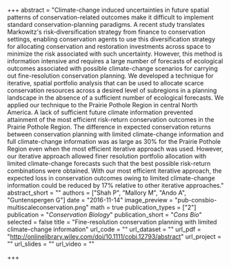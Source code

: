 +++
abstract = "Climate-change induced uncertainties in future spatial patterns of conservation-related outcomes make it difficult to implement standard conservation-planning paradigms. A recent study translates Markowitz's risk-diversification strategy from finance to conservation settings, enabling conservation agents to use this diversification strategy for allocating conservation and restoration investments across space to minimize the risk associated with such uncertainty. However, this method is information intensive and requires a large number of forecasts of ecological outcomes associated with possible climate-change scenarios for carrying out fine-resolution conservation planning. We developed a technique for iterative, spatial portfolio analysis that can be used to allocate scarce conservation resources across a desired level of subregions in a planning landscape in the absence of a sufficient number of ecological forecasts. We applied our technique to the Prairie Pothole Region in central North America. A lack of sufficient future climate information prevented attainment of the most efficient risk-return conservation outcomes in the Prairie Pothole Region. The difference in expected conservation returns between conservation planning with limited climate-change information and full climate-change information was as large as 30% for the Prairie Pothole Region even when the most efficient iterative approach was used. However, our iterative approach allowed finer resolution portfolio allocation with limited climate-change forecasts such that the best possible risk-return combinations were obtained. With our most efficient iterative approach, the expected loss in conservation outcomes owing to limited climate-change information could be reduced by 17% relative to other iterative approaches."
abstract_short = ""
authors = ["Shah P", "Mallory M", "Ando A", "Guntenspergen G"]
date = "2016-11-14"
image_preview = "pub-consbio-multiscaleconservation.png"
math = true
publication_types = ["2"]
publication = "*Conservation Biology*"
publication_short = "*Cons Bio*"
selected = false
title = "Fine-resolution conservation planning with limited climate-change information"
url_code = ""
url_dataset = ""
url_pdf = "http://onlinelibrary.wiley.com/doi/10.1111/cobi.12793/abstract"
url_project = ""
url_slides = ""
url_video = ""

+++
